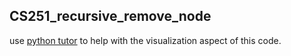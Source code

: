 ## CS251_recursive_remove_node

use [python tutor](http://pythontutor.com/cpp.html#mode=edit) to help with the visualization aspect of this code.
